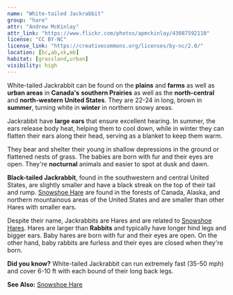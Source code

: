 ```yaml
---
name: "White-tailed Jackrabbit"
group: "hare"
attr: "Andrew McKinlay"
attr_link: "https://www.flickr.com/photos/apmckinlay/43087592110"
license: "CC BY-NC"
license_link: "https://creativecommons.org/licenses/by-nc/2.0/"
location: [bc,ab,sk,mb]
habitat: [grassland,urban]
visibility: high
---
```

White-tailed Jackrabbit can be found on the **plains** and **farms** as well as **urban areas** in **Canada's** **southern Prairies** as well as the **north-central** and **north-western** **United States**. They are 22-24 in long, brown in **summer**, turning white in **winter** in northern snowy areas.

Jackrabbit have **large ears** that ensure excellent hearing. In summer, the ears release body heat, helping them to cool down, while in winter they can flatten their ears along their head, serving as a blanket to keep them warm.

They bear and shelter their young in shallow depressions in the ground or flattened nests of grass. The babies are born with fur and their eyes are open. They're **nocturnal** animals and easier to spot at dusk and dawn.

**Black-tailed Jackrabbit**, found in the southwestern and central United States, are slightly smaller and have a black streak on the top of their tail and rump. [Snowshoe Hare](/animals/snowhare/) are found in the forests of Canada, Alaska, and northern mountainous areas of the United States and are smaller than other Hares with smaller ears.

Despite their name, Jackrabbits are Hares and are related to [Snowshoe Hares](/animals/snowhare/). Hares are larger than **Rabbits** and typically have longer hind legs and bigger ears. Baby hares are born with fur and their eyes are open. On the other hand, baby rabbits are furless and their eyes are closed when they're born.

**Did you know?** White-tailed Jackrabbit can run extremely fast (35-50 mph) and cover 6-10 ft with each bound of their long back legs.

<!-- generated, do not edit -->
**See Also:**
[Snowshoe Hare](/animals/snowhare/)
